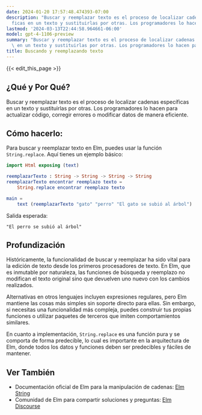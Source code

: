 ```yaml
---
date: 2024-01-20 17:57:48.474393-07:00
description: "Buscar y reemplazar texto es el proceso de localizar cadenas espec\xED\
  ficas en un texto y sustituirlas por otras. Los programadores lo hacen para actualizar\u2026"
lastmod: '2024-03-13T22:44:58.964661-06:00'
model: gpt-4-1106-preview
summary: "Buscar y reemplazar texto es el proceso de localizar cadenas espec\xEDficas\
  \ en un texto y sustituirlas por otras. Los programadores lo hacen para actualizar\u2026"
title: Buscando y reemplazando texto
---
```


{{< edit_this_page >}}

## ¿Qué y Por Qué?
Buscar y reemplazar texto es el proceso de localizar cadenas específicas en un texto y sustituirlas por otras. Los programadores lo hacen para actualizar código, corregir errores o modificar datos de manera eficiente.

## Cómo hacerlo:
Para buscar y reemplazar texto en Elm, puedes usar la función `String.replace`. Aquí tienes un ejemplo básico:

```Elm
import Html exposing (text)

reemplazarTexto : String -> String -> String -> String
reemplazarTexto encontrar reemplazo texto =
    String.replace encontrar reemplazo texto

main =
    text (reemplazarTexto "gato" "perro" "El gato se subió al árbol")
```

Salida esperada:
```
"El perro se subió al árbol"
```

## Profundización
Históricamente, la funcionalidad de buscar y reemplazar ha sido vital para la edición de texto desde los primeros procesadores de texto. En Elm, que es inmutable por naturaleza, las funciones de búsqueda y reemplazo no modifican el texto original sino que devuelven uno nuevo con los cambios realizados.

Alternativas en otros lenguajes incluyen expresiones regulares, pero Elm mantiene las cosas más simples sin soporte directo para ellas. Sin embargo, si necesitas una funcionalidad más compleja, puedes construir tus propias funciones o utilizar paquetes de terceros que imiten comportamientos similares.

En cuanto a implementación, `String.replace` es una función pura y se comporta de forma predecible, lo cual es importante en la arquitectura de Elm, donde todos los datos y funciones deben ser predecibles y fáciles de mantener.

## Ver También
- Documentación oficial de Elm para la manipulación de cadenas: [Elm String](https://package.elm-lang.org/packages/elm/core/latest/String)
- Comunidad de Elm para compartir soluciones y preguntas: [Elm Discourse](https://discourse.elm-lang.org/)
